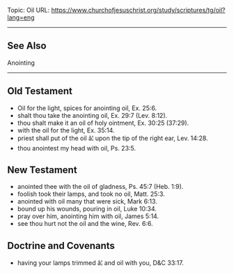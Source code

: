 Topic: Oil
URL: https://www.churchofjesuschrist.org/study/scriptures/tg/oil?lang=eng

---

## See Also

Anointing

---

## Old Testament

- Oil for the light, spices for anointing oil, Ex. 25:6.
- shalt thou take the anointing oil, Ex. 29:7 (Lev. 8:12).
- thou shalt make it an oil of holy ointment, Ex. 30:25 (37:29).
- with the oil for the light, Ex. 35:14.
- priest shall put of the oil â¦ upon the tip of the right ear, Lev. 14:28.
- thou anointest my head with oil, Ps. 23:5.

## New Testament

- anointed thee with the oil of gladness, Ps. 45:7 (Heb. 1:9).
- foolish took their lamps, and took no oil, Matt. 25:3.
- anointed with oil many that were sick, Mark 6:13.
- bound up his wounds, pouring in oil, Luke 10:34.
- pray over him, anointing him with oil, James 5:14.
- see thou hurt not the oil and the wine, Rev. 6:6.

## Doctrine and Covenants

- having your lamps trimmed â¦ and oil with you, D&C 33:17.

